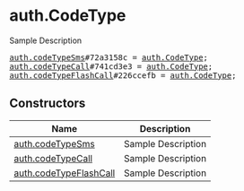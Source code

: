 # auth.CodeType

Sample Description

<pre>
<a href="../constructor/auth.codeTypeSms.md">auth.codeTypeSms</a>#72a3158c = <a href="../type/auth.CodeType.md">auth.CodeType</a>;
<a href="../constructor/auth.codeTypeCall.md">auth.codeTypeCall</a>#741cd3e3 = <a href="../type/auth.CodeType.md">auth.CodeType</a>;
<a href="../constructor/auth.codeTypeFlashCall.md">auth.codeTypeFlashCall</a>#226ccefb = <a href="../type/auth.CodeType.md">auth.CodeType</a>;
</pre>

## Constructors

| Name | Description |
|------|-------------|
| [auth.codeTypeSms](../constructor/auth.codeTypeSms.md) | Sample Description |
| [auth.codeTypeCall](../constructor/auth.codeTypeCall.md) | Sample Description |
| [auth.codeTypeFlashCall](../constructor/auth.codeTypeFlashCall.md) | Sample Description |

